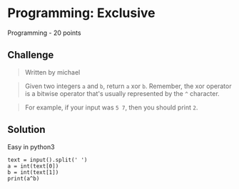 # Programming: Exclusive
Programming - 20 points

## Challenge 
> Written by michael

> Given two integers `a` and `b`, return `a` xor `b`. Remember, the xor operator is a bitwise operator that's usually represented by the `^` character.

> For example, if your input was `5 7`, then you should print `2`.

## Solution
Easy in python3

	text = input().split(' ')
	a = int(text[0])
	b = int(text[1])
	print(a^b)
